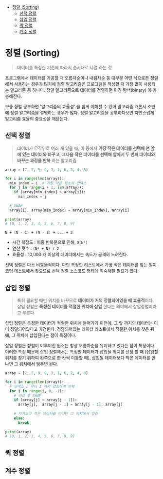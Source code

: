 - [정렬 (Sorting)](#정렬-sorting)
  - [선택 정렬](#선택-정렬)
  - [삽입 정렬](#삽입-정렬)
  - [퀵 정렬](#퀵-정렬)
  - [계수 정렬](#계수-정렬)

# 정렬 (Sorting)

> 데이터를 특정한 기준에 따라서 순서대로 나열 하는 것

프로그램에서 데이터를 가공할 때 오름차순이나 내림차순 등 대부분 어떤 식으로든 정렬해서 사용하는 경우가 많기에 정렬 알고리즘은 프로그램을 작성할 때 가장 많이 사용되는 알고리즘 중 하나다. 정렬 알고리즘으로 데이터를 정렬하면 이진 탐색(binary) 이 가능해진다.

보통 정렬 공부하면 '알고리즘의 효율성' 을 쉽게 이해할 수 있어 알고리즘 개론서 초반에 정렬 알고리즘을 설명하는 경우가 많다. 정렬 알고리즘을 공부하다보면 자연스럽게 알고리즘 효율의 중요성을 깨닫는다.

## 선택 정렬

> 데이터가 무작위로 여러 개 있을 때, 이 중에서 **가장 작은 데이터를 선택해 맨 앞에 있는 데이터와 바꾸고, 그다음 작은 데이터를 선택해 앞에서 두 번째 데이터와 바꾸는 과정을 반복** 하는 알고리즘

``` python
array = [7, 5, 9, 0, 3, 1, 6, 2, 4, 8]

for i in range(len(array)):
  min_index = i  # 가장 작은 원소의 인덱스
  for j in range(i + 1, len(array)):
    if (array[min_index] > array[j]):
      min_index = j
      
  # SWAP
  array[i], array[min_index] = array[min_index], array[i]
  
print(array)
# [0, 1, 2, 3, 4, 5, 6, 7, 8, 9]
```

```
N + (N - 1) + (N - 2) + ... + 2
```

* 시간 복잡도 : 이중 반복문으로 인해, `O(N²)`
* 연산 횟수 : `(N² + N) / 2`
* 효율성 : 10,000 개 이상의 데이터에서는 속도가 급격히 느려진다.

선택 정렬은 다소 비효율적이다. 다만 특정한 리스트에서 가장 작은 데이터를 찾는 일이 코딩 테스트에서 잦으므로 선택 정렬 소스코드 형태에 익숙해질 필요가 있다.



## 삽입 정렬

> 특히 필요할 때만 위치를 바꾸므로 **데이터가 거의 정렬되어있을 때 효율적**이다.
> 삽입 정렬은 **특정한 데이터를 적절한 위치에 삽입** 한다는 의미에서 삽입정렬이라고 부른다.

삽입 정렬은 특정한 데이터가 적절한 위치에 들어가기 이전에, 그 앞 까지의 데이터는 이미 정렬되어있다고 가정한다. 정렬되어있는 데이터 리스트에서 적절한 위치를 찾은 뒤에, 그 위치에 삽입된다는 점이 특징이다. 

삽입 정렬은 정렬이 이루어진 원소는 항상 오름차순을 유지하고 있다는 점이 특징이다. 이러한 특징 때문에 삽입 정렬에서는 특정한 데이터가 삽입될 위치를 선정 할 때 (삽입할 위치를 찾기 위하여 왼쪽으로 한 칸씩 이동할 때), 삽입될 데이터보다 작은 데이터를 만나면 그 위치에서 멈추면 된다.

``` python
array = [7, 5, 9, 0, 3, 1, 6, 2, 4, 8]

for i in range(len(array)):
  # 인덱스 i 부터 1 까지 감소하여 반복
  for j in range(i, 0, -1):
    # 비교 후 SWAP
    if (array[j] < array[j - 1]):
      array[j],  array[j - 1] = array[j - 1], array[j]
    
    # 자기보다 작은 데이터를 만나면 그 위치에서 멈춤
    else:
      break
      
print(array)
# [0, 1, 2, 3, 4, 5, 6, 7, 8, 9]
```

## 퀵 정렬


## 계수 정렬

